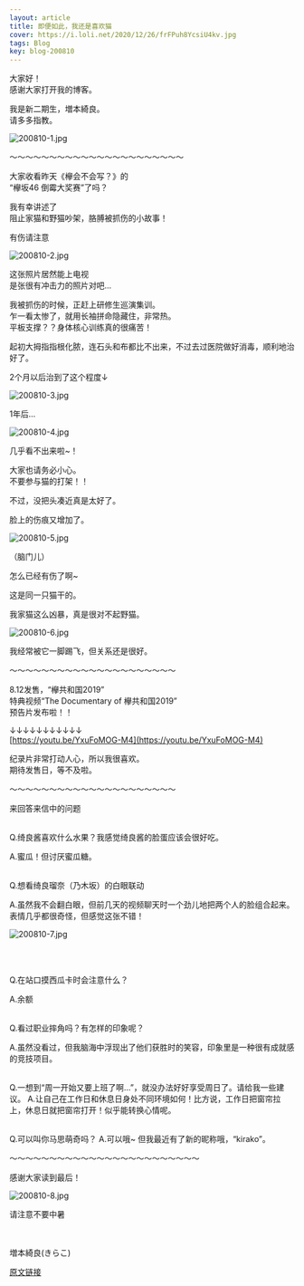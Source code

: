 ```yaml
---
layout: article
title: 即便如此，我还是喜欢猫
cover: https://i.loli.net/2020/12/26/frFPuh8YcsiU4kv.jpg
tags: Blog
key: blog-200810
---
```

大家好！<br/>
感谢大家打开我的博客。


我是新二期生，増本綺良。<br/>
请多多指教。


![200810-1.jpg](https://i.loli.net/2020/12/26/frFPuh8YcsiU4kv.jpg)


〜〜〜〜〜〜〜〜〜〜〜〜〜〜〜〜〜〜〜〜〜〜

大家收看昨天《欅会不会写？》的<br/>
“欅坂46 倒霉大奖赛”了吗？
<!--more-->

我有幸讲述了<br/>
阻止家猫和野猫吵架，胳膊被抓伤的小故事！

有伤请注意


![200810-2.jpg](https://i.loli.net/2020/12/26/hmljn324zpdZiIE.jpg)


这张照片居然能上电视<br/>
是张很有冲击力的照片对吧…


我被抓伤的时候，正赶上研修生巡演集训。<br/>
乍一看太惨了，就用长袖拼命隐藏住，非常热。<br/>
平板支撑？？身体核心训练真的很痛苦！

起初大拇指指根化脓，连石头和布都比不出来，不过去过医院做好消毒，顺利地治好了。


2个月以后治到了这个程度↓


![200810-3.jpg](https://i.loli.net/2020/12/26/QFtIcjN78T9PDvk.jpg)


1年后…


![200810-4.jpg](https://i.loli.net/2020/12/26/bt2WlvDEYfM9OIZ.jpg)

几乎看不出来啦~！


大家也请务必小心。<br/>
不要参与猫的打架！！

不过，没把头凑近真是太好了。

脸上的伤痕又增加了。

![200810-5.jpg](https://i.loli.net/2020/12/26/HRKW8sgSPjNUhoT.jpg)

（脑门儿）


怎么已经有伤了啊~


这是同一只猫干的。

我家猫这么凶暴，真是很对不起野猫。


![200810-6.jpg](https://i.loli.net/2020/12/26/ru8gQzGpLyXm4nC.jpg)


我经常被它一脚踢飞，但关系还是很好。

〜〜〜〜〜〜〜〜〜〜〜〜〜〜〜〜〜〜〜〜〜

8.12发售，“欅共和国2019”<br/>
特典视频“The Documentary of 欅共和国2019”<br/>
预告片发布啦！！

↓↓↓↓↓↓↓↓↓↓↓<br/>
[https://youtu.be/YxuFoMOG-M4](https://youtu.be/YxuFoMOG-M4)

纪录片非常打动人心，所以我很喜欢。<br/>
期待发售日，等不及啦。

〜〜〜〜〜〜〜〜〜〜〜〜〜〜〜〜〜〜〜〜〜

来回答来信中的问题
<br/><br/>

Q.绮良酱喜欢什么水果？我感觉绮良酱的脸蛋应该会很好吃。

A.蜜瓜！但讨厌蜜瓜糖。
<br/><br/>

Q.想看绮良瑠奈（乃木坂）的白眼联动

A.虽然我不会翻白眼，但前几天的视频聊天时一个劲儿地把两个人的脸组合起来。表情几乎都很奇怪，但感觉这张不错！

![200810-7.jpg](https://i.loli.net/2020/12/26/6ch9Eam1VuBQ2C8.jpg)

<br/><br/>

Q.在站口摸西瓜卡时会注意什么？

A.余额
<br/><br/>

Q.看过职业摔角吗？有怎样的印象呢？

A.虽然没看过，但我脑海中浮现出了他们获胜时的笑容，印象里是一种很有成就感的竞技项目。
<br/><br/>

Q.一想到“周一开始又要上班了啊…”，就没办法好好享受周日了。请给我一些建议。
A.让自己在工作日和休息日身处不同环境如何！比方说，工作日把窗帘拉上，休息日就把窗帘打开！似乎能转换心情呢。
<br/><br/>

Q.可以叫你马思萌奇吗？
A.可以哦~ 但我最近有了新的昵称哦，“kirako”。

〜〜〜〜〜〜〜〜〜〜〜〜〜〜〜〜〜〜〜〜〜〜〜〜


感谢大家读到最后！


![200810-8.jpg](https://i.loli.net/2020/12/26/Ld6h2uzGc9NRWvx.jpg)


请注意不要中暑
<br/><br/><br/>

増本綺良(きらこ)

[原文链接](https://www.keyakizaka46.com/s/k46o/diary/detail/35112?cd=member)
